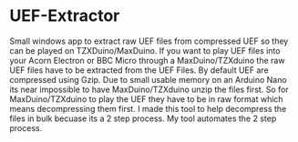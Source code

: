 # UEF-Extractor
Small windows app to extract raw UEF files from compressed UEF so they can be played on TZXDuino/MaxDuino.
If you want to play UEF files into your Acorn Electron or BBC Micro through a MaxDuino/TZXduino the raw UEF files have to be extracted from the UEF Files.
By default UEF are compressed using Gzip. Due to small usable memory on an Arduino Nano its near impossible to have MaxDuino/TZXduino unzip the files first.
So for MaxDuino/TZXduino to play the UEF they have to be in raw format which means decompressing them first.
I made this tool to help decompress the files in bulk becuase its a 2 step process.
My tool automates the 2 step process.
